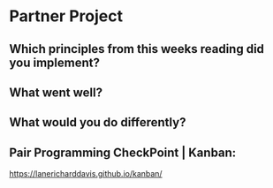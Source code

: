 # Partner Project

## Which principles from this weeks reading did you implement?

## What went well?

## What would you do differently?

## Pair Programming CheckPoint | Kanban:
https://lanericharddavis.github.io/kanban/